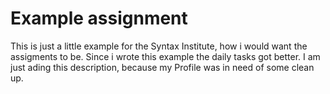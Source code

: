 # Example assignment

This is just a little example for the Syntax Institute, how i would want the assigments to be. 
Since i wrote this example the daily tasks got better. 
I am just ading this description, because my Profile was in need of some clean up.
